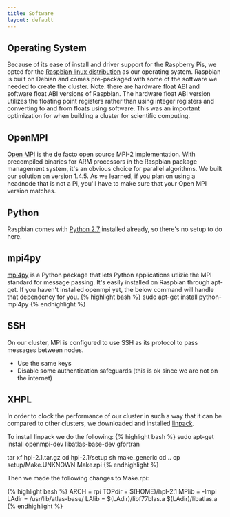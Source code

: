 ```yaml
---
title: Software
layout: default
---
```


## Operating System
Because of its ease of install and driver support for the Raspberry Pis, we opted for the [Raspbian linux distribution](http://www.raspberrypi.org/downloads) as our operating system. Raspbian is built on Debian and comes pre-packaged with some of the software we needed to create the cluster. Note: there are hardware float ABI and software float ABI versions of Raspbian. The hardware float ABI version utilizes the floating point registers rather than using integer registers and converting to and from floats using software. This was an important optimization for when building a cluster for scientific computing.

## OpenMPI
[Open MPI](http://www.open-mpi.org/) is the de facto open source MPI-2 implementation. With precompiled binaries for ARM processors in the Raspbian package management system, it's an obvious choice for parallel algorithms. We built our solution on version 1.4.5. As we learned, if you plan on using a headnode that is not a Pi, you'll have to make sure that your Open MPI version matches.

## Python
Raspbian comes with [Python 2.7](http://www.python.org/) installed already, so there's no setup to do here.

## mpi4py
[mpi4py](http://mpi4py.scipy.org/) is a Python package that lets Python applications utlizie the MPI standard for message passing. It's easily installed on Raspbian through apt-get. If you haven't installed openmpi yet, the below command will handle that dependency for you.
{% highlight bash %}
sudo apt-get install python-mpi4py
{% endhighlight %}

## SSH
On our cluster, MPI is configured to use SSH as its protocol to pass messages between nodes.
- Use the same keys
- Disable some authentication safeguards (this is ok since we are not on the internet)

## XHPL
In order to clock the performance of our cluster in such a way that it can be compared to other clusters, we downloaded and installed [linpack](http://www.netlib.org/benchmark/hpl/).

To install linpack we do the following:
{% highlight bash %}
sudo apt-get install openmpi-dev libatlas-base-dev gfortran

tar xf hpl-2.1.tar.gz
cd hpl-2.1/setup
sh make_generic
cd ..
cp setup/Make.UNKNOWN Make.rpi
{% endhighlight %}

Then we made the following changes to Make.rpi:

{% highlight  bash %}
ARCH         = rpi
TOPdir       = $(HOME)/hpl-2.1
MPlib        = -lmpi
LAdir        = /usr/lib/atlas-base/
LAlib        = $(LAdir)/libf77blas.a $(LAdir)/libatlas.a
{% endhighlight %}